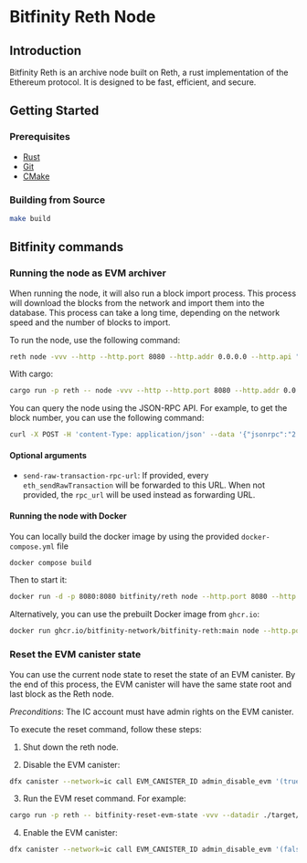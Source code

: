 # Bitfinity Reth Node

## Introduction

Bitfinity Reth is an archive node built on Reth, a rust implementation of the Ethereum protocol. It is designed to be fast, efficient, and secure.

## Getting Started

### Prerequisites

- [Rust](https://www.rust-lang.org/tools/install)
- [Git](https://git-scm.com/book/en/v2/Getting-Started-Installing-Git)
- [CMake](https://cmake.org/install/)

### Building from Source

```sh
make build
```

## Bitfinity commands

### Running the node as EVM archiver

When running the node, it will also run a block import process. This process will download the blocks from the network and import them into the database. This process can take a long time, depending on the network speed and the number of blocks to import.

To run the node, use the following command:

```sh
reth node -vvv --http --http.port 8080 --http.addr 0.0.0.0 --http.api "debug,eth,net,trace,txpool,web3" --disable-discovery --ipcdisable --no-persist-peers -r https://testnet.bitfinity.network -i 30 -b 100 --datadir /reth/data
```


With cargo: 

```sh
cargo run -p reth -- node -vvv --http --http.port 8080 --http.addr 0.0.0.0 --http.api "debug,eth,net,trace,txpool,web3" --disable-discovery --ipcdisable --no-persist-peers -r https://orca-app-5yyst.ondigitalocean.app -i 30 -b 100 --max-fetch-blocks 5000 --log.file.directory ./target/logs --datadir ./target/reth
```

You can query the node using the JSON-RPC API. For example, to get the block number, you can use the following command:

```sh
curl -X POST -H 'content-Type: application/json' --data '{"jsonrpc":"2.0","method":"eth_blockNumber","params":[],"id":1}' http://localhost:8080
```

#### Optional arguments

- `send-raw-transaction-rpc-url`: If provided, every `eth_sendRawTransaction` will be forwarded to this URL. When not provided, the `rpc_url` will be used instead as forwarding URL.


#### Running the node with Docker

You can locally build the docker image by using the provided `docker-compose.yml` file
```sh
docker compose build
```

Then to start it:
```sh
docker run -d -p 8080:8080 bitfinity/reth node --http.port 8080 --http.addr 0.0.0.0 --http.api "debug,eth,net,trace,txpool,web3" --disable-discovery --ipcdisable --no-persist-peers -r https://testnet.bitfinity.network -i 15 -b 1000
```

Alternatively, you can use the prebuilt Docker image from `ghcr.io`:
```sh
docker run ghcr.io/bitfinity-network/bitfinity-reth:main node --http.port 8080 --http.addr 0.0.0.0 --http.api "debug,eth,net,trace,txpool,web3" --disable-discovery --ipcdisable --no-persist-peers -r https://testnet.bitfinity.network
```


### Reset the EVM canister state

You can use the current node state to reset the state of an EVM canister. By the end of this process, the EVM canister will have the same state root and last block as the Reth node.

*Preconditions*: The IC account must have admin rights on the EVM canister.

To execute the reset command, follow these steps:

1. Shut down the reth node.

2. Disable the EVM canister:
```sh
dfx canister --network=ic call EVM_CANISTER_ID admin_disable_evm '(true)'
```

3. Run the EVM reset command. For example:
```sh
cargo run -p reth -- bitfinity-reset-evm-state -vvv --datadir ./target/reth --ic-identity-file-path PATH_TO_IDENTITY/identity.pem --evm-network https://ic0.app --evmc-principal EVM_CANISTER_ID --evm-datasource-url https://orca-app-5yyst.ondigitalocean.app
```

4. Enable the EVM canister:
```sh
dfx canister --network=ic call EVM_CANISTER_ID admin_disable_evm '(false)'
```
